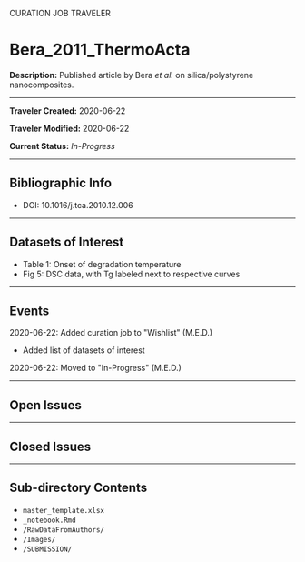 CURATION JOB TRAVELER

# Bera_2011_ThermoActa

**Description:** Published article by Bera *et al.* on silica/polystyrene nanocomposites.

---

**Traveler Created:** 2020-06-22

**Traveler Modified:** 2020-06-22

**Current Status:** *In-Progress*

---

## Bibliographic Info

* DOI: 10.1016/j.tca.2010.12.006

---

## Datasets of Interest

* Table 1: Onset of degradation temperature
* Fig 5: DSC data, with Tg labeled next to respective curves



---

## Events

2020-06-22: Added curation job to "Wishlist" (M.E.D.)
* Added list of datasets of interest

2020-06-22: Moved to "In-Progress" (M.E.D.)




---

## Open Issues



---

## Closed Issues



---

## Sub-directory Contents

* `master_template.xlsx`
* `_notebook.Rmd`
* `/RawDataFromAuthors/`
* `/Images/`
* `/SUBMISSION/`
